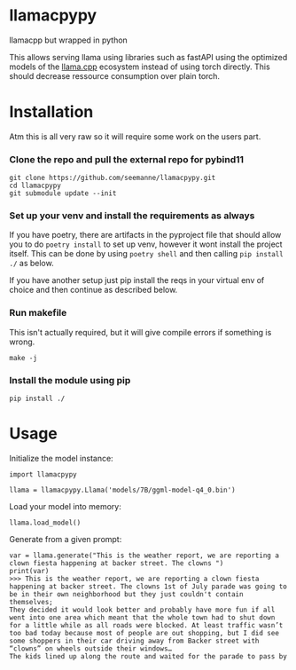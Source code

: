 # llamacpypy
llamacpp but wrapped in python

This allows serving llama using libraries such as fastAPI using the optimized models of the [llama.cpp](https://github.com/ggerganov/llama.cpp) ecosystem instead of using torch directly. This should decrease ressource consumption over plain torch.

# Installation

Atm this is all very raw so it will require some work on the users part.

### Clone the repo and pull the external repo for pybind11

```
git clone https://github.com/seemanne/llamacpypy.git
cd llamacpypy
git submodule update --init
```

### Set up your venv and install the requirements as always

If you have poetry, there are artifacts in the pyproject file that should allow you to do `poetry install` to set up venv, however it wont install the project itself. This can be done by using `poetry shell` and then calling `pip install ./` as below.

If you have another setup just pip install the reqs in your virtual env of choice and then continue as described below. 

### Run makefile 

This isn't actually required, but it will give compile errors if something is wrong.
```
make -j
```

### Install the module using pip 

```
pip install ./
```

# Usage

Initialize the model instance:
```
import llamacpypy

llama = llamacpypy.Llama('models/7B/ggml-model-q4_0.bin')
```
Load your model into memory:
```
llama.load_model()
```
Generate from a given prompt:
```
var = llama.generate("This is the weather report, we are reporting a clown fiesta happening at backer street. The clowns ")
print(var)
>>> This is the weather report, we are reporting a clown fiesta happening at backer street. The clowns 1st of July parade was going to be in their own neighborhood but they just couldn't contain themselves;
They decided it would look better and probably have more fun if all went into one area which meant that the whole town had to shut down for a little while as all roads were blocked. At least traffic wasn’t too bad today because most of people are out shopping, but I did see some shoppers in their car driving away from Backer street with “clowns” on wheels outside their windows…
The kids lined up along the route and waited for the parade to pass by
```